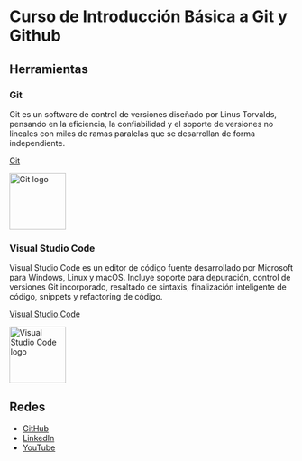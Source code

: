 # Curso de Introducción Básica a Git y Github

## Herramientas

### Git

Git es un software de control de versiones diseñado por Linus Torvalds, pensando en la eficiencia, la confiabilidad y el soporte de versiones no lineales con miles de ramas paralelas que se desarrollan de forma independiente.

[Git][git-link]

<img src="https://git-scm.com/images/logos/downloads/Git-Icon-1788C.png" alt="Git logo" width="100" />

### Visual Studio Code

Visual Studio Code es un editor de código fuente desarrollado por Microsoft para Windows, Linux y macOS. Incluye soporte para depuración, control de versiones Git incorporado, resaltado de sintaxis, finalización inteligente de código, snippets y refactoring de código.

[Visual Studio Code][vscode-link]

<img src="https://code.visualstudio.com/assets/updates/1_35/logo-stable.png" alt="Visual Studio Code logo" width="100" />

## Redes

- [GitHub][github-link]
- [LinkedIn][linkedin-link]
- [YouTube][youtube-link]

[git-link]: https://git-scm.com/
[vscode-link]: https://code.visualstudio.com/
[github-link]: https://github.com/Blackguz
[linkedin-link]: https://www.linkedin.com/in/rom%C3%A1n-guzm%C3%A1n-valles-672138190/
[youtube-link]: https://www.youtube.com/channel/UC--Dk05MM0S1vnEU8cGL8_A
